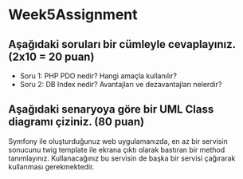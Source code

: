 # Week5Assignment



## Aşağıdaki soruları bir cümleyle cevaplayınız. (2x10 = 20 puan)
- Soru 1: PHP PDO nedir? Hangi amaçla kullanılır?
- Soru 2: DB Index nedir? Avantajları ve dezavantajları nelerdir?

## Aşağıdaki senaryoya göre bir UML Class diagramı çiziniz. (80 puan)
Symfony ile oluşturduğunuz web uygulamanızda, en az bir servisin sonucunu twig template ile ekrana çıktı olarak bastıran bir method tanımlayınız. Kullanacağınız bu servisin de başka bir servisi çağırarak kullanması gerekmektedir.
